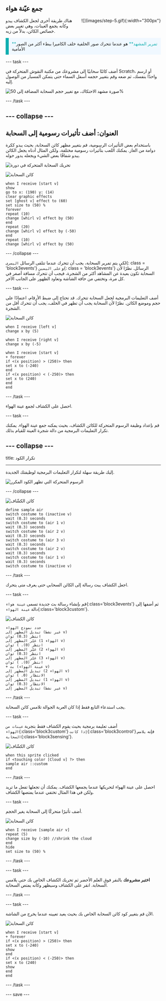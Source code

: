 ## جمع عيّنة هواء

<div style="display: flex; flex-wrap: wrap">
<div style="flex-basis: 200px; flex-grow: 1; margin-right: 15px;">
هناك طريقة أخرى لجعل الكشاف يبدو وكأنه يجمع العينات، وهي تغيير بعض خصائص الكائن، بدلاً من زيه.
</div>
<div>
![](images/step-5.gif){:width="300px"}
</div>
</div>

<p style="border-left: solid; border-width:10px; border-color: #0faeb0; background-color: aliceblue; padding: 10px;">
<span style="color: #0faeb0"> **تمرير المشهد** </span> هو عندما تتحرك صور الخلفية خلف الكاميرا ببطء أكثر من الصور الأمامية
</p>

--- task ---

أضف كائنًا سحابيًا إلى مشروعك من مكتبة النقوش المتحركة في Scratch، أو ارسم واحدًا بنفسك، ثم ضعه وقم بتغيير حجمه أسفل السماء حتى يتمكن المسبار من الوصول إليه.

![صورة مشهد الاحتكاك، مع تغيير حجم السحابة المضافة إلى 50%](images/add-cloud.png)

--- /task ---

--- collapse ---
---
العنوان: أضف تأثيرات رسومية إلى السحابة
---

باستخدام بعض التأثيرات الرسومية، قم بتغيير مظهر كائن السحابة، بحيث يبدو ككرة دوامة من الغاز. يمكنك اللعب بتأثيرات رسومية مختلفة، ولكن المثال أدناه يجعل الكائن يبدو شفافًا بعض الشيء ويجعله يدور حوله.

![تحريك السحابة المتحركة في دورة](images/cloud.gif)

![كائن السحابة](images/cloud-sprite.png)
```blocks3
when I receive [start v]
show
go to x: (190) y: (14)
clear graphic effects
set [ghost v] effect to (60)
set size to (50) %
forever
repeat (10)
change [whirl v] effect by (50)
end
repeat (20)
change [whirl v] effect by (-50)
end
repeat (10)
change [whirl v] effect by (50)
```

--- /collapse ---

لكي يتم تمرير السحابة، يجب أن تتحرك عندما تتلقى الرسائل `اليسرى`{: class = 'block3events'} و `على اليمين`{: class = 'block3events'} الرسائل. نظرًا لأن السحابة تكون بعيدة عن المشاهد أكثر من الشجرة، فيجب أن تتحرك مسافة أصغر في كل مرة، وتختفي من حافة الشاشة وتعاود الظهور على الجانب الآخر.

--- task ---

أضف التعليمات البرمجية لجعل السحابة تتحرك. قد تحتاج إلى ضبط الأرقام، اعتمادًا على حجم وموضع الكائن. نظرًا لأن السحابة يجب أن تظهر في الخلف، يجب أن تتحرك أقل من الشجرة.

![كائن السحابة](images/cloud-sprite.png)
```blocks3
when I receive [left v]
change x by (5)

when I receive [right v]
change x by (-5)

when I receive [start v]
+ forever
if <(x position) > (250)> then
set x to (-240)
end
if <(x position) < (-250)> then
set x to (240)
end
end
```

--- /task ---

احصل على الكشاف لجمع عينة الهواء.

--- task ---

قم بإعداد وظيفة الرسوم المتحركة للكائن الكشاف، بحيث يمكنه جمع عينة الهواء. يمكنك تكرار التعليمات البرمجية من دالة شجرة العينة للقيام بذلك.

--- collapse ---
---

title: تكرار الكود

---

إليك طريقة سهلة لتكرار التعليمات البرمجية لوظيفتك الجديدة.

![الرسوم المتحركة التي تظهر الكود المكرر](images/duplicating.gif)

--- /collapse ---

![كائن الكشّاف](images/rover-sprite.png)
```blocks3
define sample air
switch costume to (inactive v)
wait (0.3) seconds
switch costume to (air 1 v)
wait (0.3) seconds
switch costume to (air 2 v)
wait (0.3) seconds
switch costume to (air 3 v)
wait (0.3) seconds
switch costume to (air 2 v)
wait (0.3) seconds
switch costume to (air 1 v)
wait (0.3) seconds
switch costume to (inactive v)
```

--- /task ---

اجعل الكشاف يبث رسالة إلى الكائن السحابي حتى يعرف متى يتحرك.

--- task ---

قم بإنشاء رسالة بث جديدة تسمى `عينة هواء`{:class='block3events'} ثم أضفها إلى دالة `عينة الهواء`{:class='block3custom'}.

![كائن الكشاف](images/rover-sprite.png)
```blocks3
حدد نموذج الهواء
تبديل المظهر إلى (غير نشط v)
انتظر (0.3) ثوان
غيّر المظهر إلى (الهواء 1 v)
انتظر (0). ) ثوان
غيّر المظهر إلى (الهواء 2 v)
انتظر (0.3) ثوان
غيّر المظهر إلى (الهواء 3 v)
انتظر (0). ) ثوان
+ بث (عينة الهواء v)
تبديل المظهر إلى (الهواء 2 v)
الانتظار (0. ) ثوان
تبديل المظهر إلى (الهواء 1 v)
الانتظار (0.3) ثوان
تبديل المظهر إلى (غير نشط v)
```

--- /task ---

يجب استدعاء التابع فقط إذا كان العربة الجوالة تلامس كائن السحابة.

--- task ---

أضف تعليمة برمجية بحيث يقوم الكشاف فقط بتجربة `عينات من الهواء`{:class='block3custom'} `إذا كانت`{:class='block3control'} فإنه `يلامس السحابة`{:class='block3sensing'}.

![كائن الكشّاف](images/rover-sprite.png)
```blocks3
when this sprite clicked
if <touching color [Cloud v] ?> then
sample air ::custom
end
```

--- /task ---

احصل على عينة الهواء لتحريكها عندما يجمعها الكشاف. يمكنك أن تجعلها تفعل ما تريد ولكن في هذا المثال تختفي عندما يمتصها الكشاف.

--- task ---

أضف تأثيرًا متحركًا إلى السحابة يغير الحجم.

![كائن السحابة](images/cloud-sprite.png)
```blocks3
when I receive [sample air v]
repeat (5)
change size by (-10) //shrink the cloud
end
hide
set size to (50) %
```

--- /task ---

--- task ---

**اختبر مشروعك** بالنقر فوق العلم الأخضر ثم تحريك الكشاف الخاص بك حتى يلامس السحابة. انقر على الكشاف وسيظهر وكأنه يمتص السحابة.

--- /task ---

--- task ---

الآن قم بتغيير كود كائن السحابة الخاص بك بحيث يعيد تعيينه عندما يخرج من الشاشة.

![كائن السحابة](images/cloud-sprite.png)
```blocks3
when I receive [start v]
+ forever
if <(x position) > (250)> then
set x to (-240)
show
end
if <(x position) < (-250)> then
set x to (240)
show
end
end
```

--- /task ---



--- save ---
